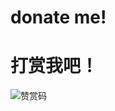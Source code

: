 # donate me!
# 打赏我吧！

![赞赏码](https://user-images.githubusercontent.com/1003040/159150796-b0939cff-8b8c-4d81-a6d7-b18956b8bc64.jpg)
